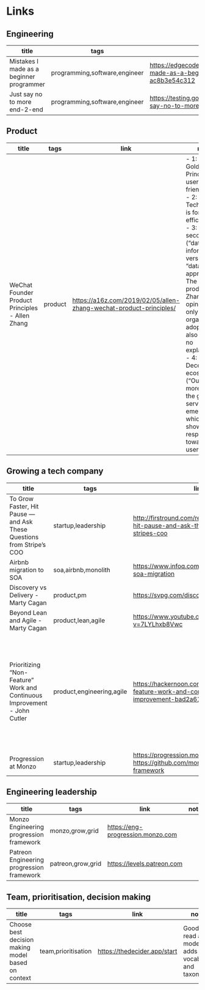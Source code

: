 # Links

## Engineering
|title | tags | link | notes  | star
| -----|------|------| ------ | ------
|Mistakes I made as a beginner programmer | programming,software,engineer | https://edgecoders.com/the-mistakes-i-made-as-a-beginner-programmer-ac8b3e54c312 |**Read it all**|⭐️|
|Just say no to more end-2-end | programming,software,engineer | https://testing.googleblog.com/2015/04/just-say-no-to-more-end-to-end-tests.html ||⭐️|

## Product
|title | tags | link | notes  | star
| -----|------|------| ------ | ------
|WeChat Founder Product Principles - Allen Zhang | product | https://a16z.com/2019/02/05/allen-zhang-wechat-product-principles/ | - 1: The Golden Principle: The user is your friend <br> - 2: Technology is for efficiency <br> - 3: KPIs are secondary (“data informed” versus a “data driven” approach, The best products, in Zhang’s opinion, not only have organic adoption but also require no explanation) <br> - 4: Decentralized ecosystem (“Our job is more to let the good services emerge, which is showing respect towards our users”) ||

## Growing a tech company
|title | tags | link | notes  | star
| -----|------|------| ------ | ------
|To Grow Faster, Hit Pause — and Ask These Questions from Stripe’s COO | startup,leadership | http://firstround.com/review/to-grow-faster-hit-pause-and-ask-these-questions-from-stripes-coo |||
| Airbnb migration to SOA | soa,airbnb,monolith | https://www.infoq.com/presentations/airbnb-soa-migration |||
| Discovery vs Delivery - Marty Cagan | product,pm | https://svpg.com/discovery-vs-delivery ||⭐️|
| Beyond Lean and Agile - Marty Cagan | product,lean,agile | https://www.youtube.com/watch?v=7LYLhxb8Vwc | https://github.com/adrienDog/notes/blob/master/24012017-Marty_Cagan-Beyond_Lean_And_Agile.md ||
| Prioritizing “Non-Feature” Work and Continuous Improvement - John Cutler | product,engineering,agile | https://hackernoon.com/prioritizing-non-feature-work-and-continuous-improvement-bad2a612d860 | - *our instincts often make the problem worse AND more opaque.* <br> - *The key value in continuous improvement is addressing the value and value throughput parts of the equation. There is very real value in things like refactoring, restructuring, tooling, better customer research, more instrumentation, debt workdown, inviting customers into the design process, etc. It literally could be the MOST IMPORTANT thing you might be able to work on. This is why arbitrary % allocations or side-projects, or. “1 item per sprint” guidelines sort of miss the mark.* <br> - *Transparency is key, and transparency requires psychological safety and a deep desire to work across boundaries and silos. You’d can’t fix/talk about things you cannot sense. Speaking of sensing…* |⭐️|
|Progression at Monzo | startup,leadership | https://progression.monzo.com https://github.com/monzo/progression-framework |Read more in depth|⭐️|

## Engineering leadership
|title | tags | link | notes  | star
| -----|------|------| ------ | ------
| Monzo Engineering progression framework | monzo,grow,grid | https://eng-progression.monzo.com |||
| Patreon Engineering progression framework | patreon,grow,grid | https://levels.patreon.com |||


## Team, prioritisation, decision making
|title | tags | link | notes  | star
| -----|------|------| ------ | ------
| Choose best decision making model based on context  | team,prioritisation | https://thedecider.app/start |Good to read all the models, adds vocabulary and taxonomy||
